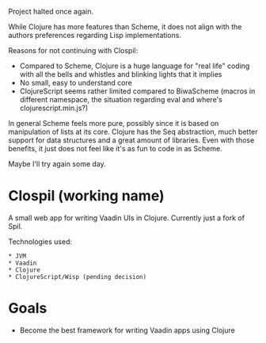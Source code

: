 Project halted once again.

While Clojure has more features than Scheme, it does not align with the authors preferences regarding Lisp implementations.

Reasons for not continuing with Clospil:

* Compared to Scheme, Clojure is a huge language for "real life" coding with all the bells and whistles and blinking lights that it implies
* No small, easy to understand core
* ClojureScript seems rather limited compared to BiwaScheme (macros in different namespace, the situation regarding eval and where's clojurescript.min.js?)

In general Scheme feels more pure, possibly since it is based on manipulation of lists at its core. Clojure has the Seq abstraction, much better support for data structures and a great amount of libraries. Even with those benefits, it just does not feel like it's as fun to code in as Scheme.

Maybe I'll try again some day.

    



Clospil (working name)
======================

A small web app for writing Vaadin UIs in Clojure. Currently just a fork of Spil.

Technologies used:

    * JVM
    * Vaadin
    * Clojure
	* ClojureScript/Wisp (pending decision)

Goals
=====
* Become the best framework for writing Vaadin apps using Clojure


